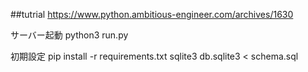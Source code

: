 ##tutrial
https://www.python.ambitious-engineer.com/archives/1630

サーバー起動
python3 run.py

初期設定
pip install -r requirements.txt
sqlite3 db.sqlite3 < schema.sql